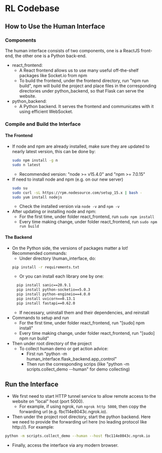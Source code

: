 # RL Codebase


## How to Use the Human Interface

### Components
The human interface consists of two components, one is a ReactJS front-end, the other one is a Python back-end.
- react\_frontend:
    - A React frontend allows us to use many useful off-the-shelf packages like Socket.io from npm
    - To build the frontend, under the frontend directory, run "npm run build", npm will build the project and place files in the corresponding directories under python\_backend, so that Flask can serve the website.
- python\_backend: 
    - A Python backend. It serves the frontend and communicates with it using efficient WebSocket.
    
### Compile and Build the Interface
#### The Frontend
- If node and npm are already installed, make sure they are updated to nearly latest version, this can be done by:
    ```sh
    sudo npm install -g n
    sudo n latest
    ```
    - Recommended version: "node >= v15.4.0" and "npm >= 7.0.15"
- If need to install node and npm (e.g. on our new server)
    ```sh
    sudo su
    sudo curl -sL https://rpm.nodesource.com/setup_15.x | bash -
    sudo yum install nodejs
    ```
  - Check the installed version via ``` node -v ``` and ``` npm -v ```
- After updating or installing node and npm:
    - For the first time, under folder react\_frontend, run ``` sudo npm install ```
    - Every time making change, under folder react\_frontend, run ``` sudo npm run build ```

#### The Backend
- On the Python side, the versions of packages matter a lot! Recommended commands:
    - Under directory \human\_interface, do:
    ```sh
    pip install -r requirements.txt
    ```
    - Or you can install each library one by one:
    ```sh
      pip install sanic==20.9.1
      pip install python-socketio==5.0.3
      pip install python-engineio==4.0.0
      pip install uvicorn==0.13.1
      pip install fastapi==0.62.0
    ```
    - If necessary, uninstall them and their dependencies, and reinstall
- Commands to setup and run
    - For the first time, under folder react\_frontend, run "\[sudo\] npm install"
    - Every time making change, under folder react\_frontend, run "\[sudo\] npm run build"
- Then under root directory of the project
    - To collect human demo or get action advice:
        - First run "python -m human_interface.flask_backend.app_control"
        - Then run the corresponding scrips (like "python -m scripts.collect\_demo --human" for demo collecting)
    
## Run the Interface
- We first need to start HTTP tunnel service to allow remote access to the website on "local" host (port 5000).
    - For example, if using ngrok, run ``` ngrok http 5000 ```, then copy the forwarding url (e.g. fbc114e8043c.ngrok.io).
- Then under the project root directory, start the python backend. Here we need to provide the forwarding url here (no leading protocol like http://). For example:
```sh
python -m scripts.collect_demo --human --host fbc114e8043c.ngrok.io
```
- Finally, access the interface via any modern browser.

